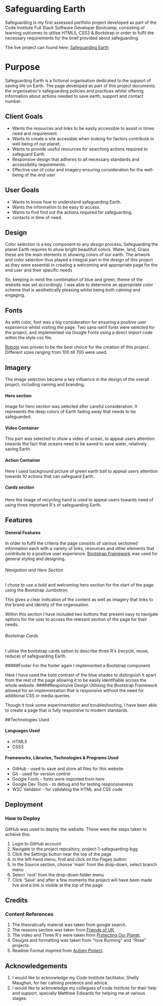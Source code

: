 # Safeguarding Earth
Safeguarding is my first assessed portfolio project developed as part of the Code Institute Full Stack Software Developer Bootcamp, consisting of learning outcomes to utilise HTML5, CSS3 & Bootstrap in order to fulfil the necessary requirements for the brief provided about safeguarding.

The live project can found here: <a href="https://madiha-babri.github.io/assignment/" rel="nofollow">Safeguarding Earth</a>
# Purpose 
Safeguarding Earth is a fictional organisation dedicated to the support of saving life on Earth. The page developed as part of this project documents the organisation's safeguarding policies and practices whilst offering information about actions needed to save earth, support and contact  number.

## Client Goals

+ Wants the resources and links to be easily accessible to assist in times need and requirement.
+ Wants to create a site accessble when looking for factors contribute in well being of our planet.
+ Wants to provide useful resources for searching actions required to safeguard Earth.
+ Responsive design that adheres to all necessary standards and accessibility requirements.
+ Effective use of color and imagery ensuring consideration for the well-being of the end user

## User Goals
+ Wants to know how to understand safeguarding Earth.
+ Wants the information to be easy to access.
+ Wants to find find out the actions required for safeguarding.
+ contacts in time of need.

## Design

Color selection is a key component to any design process, Safeguarding the planet Earth requires to show bright beautifull colors. Water, land, Grass these are the main elements in showing colors of our earth. The artwork and color selection thus played a integral part in the design of this project as they were essential in creating a welcoming and appropriate page for the end user and their specific needs

So, keeping in mind the combination of blue and green, theme of the website was set accordingly. I was able to determine an appropriate color scheme that is aesthetically pleasing whilst being both calming and engaging.

## Fonts

As with color, font was a big consideration for ensuring a positive user experience whilst visiting the page.
Two sans-serif fonts were selected for the project, and implemented via Google Fonts using a direct import code within the style.css file.

<a href="https://fonts.google.com/specimen/Roboto" rel="nofollow">Roboto</a> was proven to be the best choice for the creation of this project.
Different sizes ranging from 100 till 700 were used.
## Imagery
The image selection became a key influence in the design of the overall project, including naming and branding.
#### Hero section
Image for hero section was selected after careful consideration. It represents the deep colors of Earth fading away that needs to be safeguarded. 
#### Video Container
This part was selected to show a video of ocean, to appeal users attention towards the fact that oceans need to be saved to save water, relatively saving Earth.

#### Action Container
Here I used background picture of green earth ball to appeal users attention towards 10 actions that can safeguard Earth.

##### Cards section
Here the image of recycling hand is used to appeal users towards need of using three important R's of safeguarding Earth.
## Features
#### General Features
In order to fulfil the criteria the page consists of various sectioned information each with a variety of links, resources and other elements that contribute to a positive user experience.
<a href="https://getbootstrap.com/docs/5.3/getting-started/introduction/">Bootstrap Framework</a> was used for general styling and designing. 
 ###### Navigation and Hero Section
 I chose to use a bold and welcoming hero section for the start of the page using the Bootstrap Jumbotron.

This gives a clear indication of the content as well as imagery that links to the brand and identity of the organisation.

Within this section I have included two buttons that present easy to navigate options for the user to access the relevant section of the page for their needs.
###### Bootstrap Cards
I utilise the bootstrap cards option to describe three R's (recycle, reuse, reduce) of safeguarding Earth.

#####Footer
For the footer again I implemented a Bootstrap component.

Here I have used the bold contrast of the blue shades to distinguish it apart from the rest of the page allowing it to be easily identifiable across the whole website.
#####Responsive Design
Utilising the Bootstrap Framework allowed for an implementation that is responsive without the need for additional CSS or media queries.

Though it took some experimentation and troubleshooting, I have been able to create a page that is fully responsive to modern standards.

##Technologies Used
#### Languages Used
+ HTML5
+ CSS3
#### Frameworks, Libraries, Technologies & Programs Used
+ GitHub - used to save and store all files for this website
+ Git - used for version control
+ Google Fonts - fonts were imported from here
+ Google Dev Tools - to debug and for testing responsiveness
+ W3C Validator - for validating the HTML and CSS code
## Deployment
### How to Deploy
GitHub was used to deploy the website. These were the steps taken to acheive this:

1. Login to GitHub account
2. Navigate to the project repository, project-1-safeguarding-bgg
3. Click the Settings button near the top of the page
4. In the left-hand menu, find and click on the Pages button
5. In the Source section, choose 'main' from the drop-down, select branch menu
6. Select 'root' from the drop-down folder menu
7. Click 'Save' and after a few moments the project will have been made live and a link is visible at the top of the page

## Credits
### Content References
1. The theoratically material was taken from google search.
2. The reasons section was taken from <a href="https://friendsoftheearth.uk/">Friends of UK</a>.
3. The video and Three R's were taken from <a href="https://oceanservice.noaa.gov/ocean/earthday.html">Protecting Our Planet</a>.
4. Designs and formatting was taken from "love Running" and "Rose" projects.
5. Readme Format inspired from <a href="https://github.com/TheRickyroy/astronauts-for-autism/blob/main/README.md#ux-design">Autism Project</a>.


## Acknowledgements
1. I  would like to acknowledge my Code Institute facilitator, Shelly Maughan, for her calming presence and advice.
2.   I  would like to acknowledge my collegues of code Institute for their help and support, specially Matthew Edwards for helping me at various stages.
